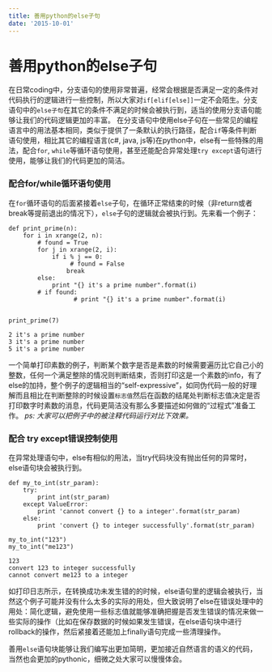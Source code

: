 ```yaml
---
title: 善用python的else子句
date: '2015-10-01'
---
```


# 善用python的else子句

在日常coding中，分支语句的使用非常普遍，经常会根据是否满足一定的条件对代码执行的逻辑进行一些控制，所以大家对`if[elif[else]]`一定不会陌生。分支语句中的`else子句`在其它的条件不满足的时候会被执行到，适当的使用分支语句能够让我们的代码逻辑更加的丰富。
在分支语句中使用else子句在一些常见的编程语言中的用法基本相同，类似于提供了一条默认的执行路径，配合`if`等条件判断语句使用，相比其它的编程语言(c\#, java, js等)在python中，else有一些特殊的用法，配合`for`, `while`等循环语句使用，甚至还能配合异常处理`try except`语句进行使用，能够让我们的代码更加的简洁。

### 配合for/while循环语句使用
在`for`循环语句的后面紧接着`else`子句，在循环正常结束的时候（非return或者break等提前退出的情况下），`else`子句的逻辑就会被执行到。先来看一个例子：

```
def print_prime(n):
    for i in xrange(2, n):
        # found = True
        for j in xrange(2, i):
            if i % j == 0:
            	 # found = False
                break
        else:
            print "{} it's a prime number".format(i)
        # if found:
        	      # print "{} it's a prime number".format(i)


print_prime(7)

2 it's a prime number
3 it's a prime number
5 it's a prime number
```
一个简单打印素数的例子，判断某个数字是否是素数的时候需要遍历比它自己小的整数，任何一个满足整除的情况则判断结束，否则打印这是一个素数的info，有了else的加持，整个例子的逻辑相当的“self-expressive”，如同伪代码一般的好理解而且相比在判断整除的时候设置`标志值`然后在函数的结尾处判断标志值决定是否打印数字时素数的消息，代码更简洁没有那么多要描述如何做的“过程式”准备工作。
*ps: 大家可以把例子中的被注释代码运行对比下效果。*


### 配合 try except错误控制使用
在异常处理语句中，else有相似的用法，当try代码块没有抛出任何的异常时，else语句块会被执行到。

```
def my_to_int(str_param):
    try:
        print int(str_param)
    except ValueError:
        print 'cannot convert {} to a integer'.format(str_param)
    else:
        print 'convert {} to integer successfully'.format(str_param)

my_to_int("123")
my_to_int("me123")

123
convert 123 to integer successfully
cannot convert me123 to a integer

```
如打印日志所示，在转换成功未发生错的的时候，else语句里的逻辑会被执行，当然这个例子可能并没有什么太多的实际的用处，但大致说明了else在错误处理中的用处：简化逻辑，避免使用一些标志值就能够准确把握是否发生错误的情况来做一些实际的操作（比如在保存数据的时候如果发生错误，在else语句块中进行rollback的操作，然后紧接着还能加上finally语句完成一些清理操作。

善用`else`语句块能够让我们编写出更加简明，更加接近自然语言的语义的代码，当然也会更加的pythonic，细微之处大家可以慢慢体会。



